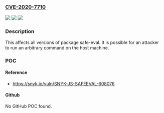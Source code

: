 ### [CVE-2020-7710](https://cve.mitre.org/cgi-bin/cvename.cgi?name=CVE-2020-7710)
![](https://img.shields.io/static/v1?label=Product&message=safe-eval&color=blue)
![](https://img.shields.io/static/v1?label=Version&message=%3E%3D%200%20&color=brighgreen)
![](https://img.shields.io/static/v1?label=Vulnerability&message=Sandbox%20Escape&color=brighgreen)

### Description

This affects all versions of package safe-eval. It is possible for an attacker to run an arbitrary command on the host machine.

### POC

#### Reference
- https://snyk.io/vuln/SNYK-JS-SAFEEVAL-608076

#### Github
No GitHub POC found.

